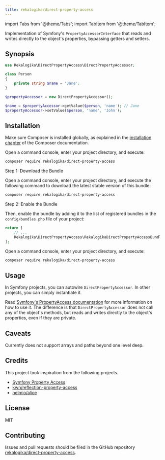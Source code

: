 ```yaml
---
title: rekalogika/direct-property-access
---
```


import Tabs from '@theme/Tabs';
import TabItem from '@theme/TabItem';

Implementation of Symfony's `PropertyAccessorInterface` that reads and writes
directly to the object's properties, bypassing getters and setters.

## Synopsis

```php
use Rekalogika\DirectPropertyAccess\DirectPropertyAccessor;

class Person
{
    private string $name = 'Jane';
}

$propertyAccessor = new DirectPropertyAccessor();

$name = $propertyAccessor->getValue($person, 'name'); // Jane
$propertyAccessor->setValue($person, 'name', 'John');
```

## Installation

Make sure Composer is installed globally, as explained in the
[installation chapter](https://getcomposer.org/doc/00-intro.md)
of the Composer documentation.

<Tabs>
<TabItem value="flex" label="With Symfony Flex">

Open a command console, enter your project directory, and execute:

```bash
composer require rekalogika/direct-property-access
```
</TabItem>

<TabItem value="noflex" label="Without Symfony Flex">

Step 1: Download the Bundle

Open a command console, enter your project directory, and execute the
following command to download the latest stable version of this bundle:

```bash
composer require rekalogika/direct-property-access
```

Step 2: Enable the Bundle

Then, enable the bundle by adding it to the list of registered bundles
in the `config/bundles.php` file of your project:

```php title="config/bundles.php"
return [
    // ...
    Rekalogika\DirectPropertyAccess\RekalogikaDirectPropertyAccessBundle::class => ['all' => true],
];
```
</TabItem>

<TabItem value="nonsymfony" label="Non-Symfony Projects">

Open a command console, enter your project directory, and execute:

```bash
composer require rekalogika/direct-property-access
```
</TabItem>
</Tabs>

## Usage

In Symfony projects, you can autowire `DirectPropertyAccessor`. In other
projects, you can simply instantiate it.

Read [Symfony's PropertyAccess
documentation](https://symfony.com/doc/current/components/property_access.html)
for more information on how to use it. The difference is that
`DirectPropertyAccessor` does not call any of the object's methods, but reads
and writes directly to the object's properties, even if they are private.

## Caveats

Currently does not support arrays and paths beyond one level deep.

## Credits

This project took inspiration from the following projects.

* [Symfony Property Access](https://github.com/symfony/property-access)
* [kwn/reflection-property-access](https://github.com/kwn/reflection-property-access)
* [nelmio/alice](https://github.com/nelmio/alice/blob/master/src/PropertyAccess/ReflectionPropertyAccessor.php)

## License

MIT

## Contributing

Issues and pull requests should be filed in the GitHub repository
[rekalogika/direct-property-access](https://github.com/rekalogika/direct-property-access).